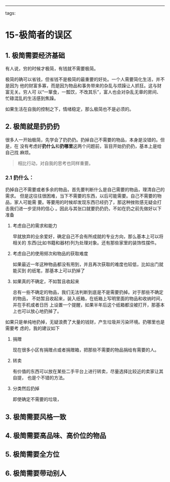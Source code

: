 ---
tags: 


# 15-极简者的误区

## 1. 极简需要经济基础

有人说，穷的时候才极简，有钱就不需要极简。

极简的确可以省钱，但省钱不是极简的最重要的好处。一个人需要简化生活，并不是因为
他的财富多寡，而是因为物品和事务带来的杂乱与烦躁让人抓狂。这与财富无关。穷人可
以“一箪食，一瓢饮，不改其乐”，富人也会对杂乱无章的房间、忙碌混乱的生活感到焦躁。

如果生活在自我的控制之下，情绪稳定，那么极简也不是必须的。

## 2. 极简就是扔扔扔

很多人一开始极简，先学会了扔扔扔。扔掉自己不需要的物品，本身是没错的。但是，在
没有考虑好**扔什么**和**扔哪里**这两个问题前，盲目开始扔扔扔，基本上是给自己找
麻烦。

> 相比行动，对自我的思考也同样重要。

### 2.1 扔什么：

扔掉自己不需要或者多余的物品，首先要判断什么是自己需要的物品，理清自己的需求。
但是这往往很困难，当下不需要的东西，以后可能需要。自己不需要的物品，家人可能需
要。等要用的时候却发现东西已经扔了，那这种挫败感无疑会打击我们进一步坚持的信心
。因此与其张口就要扔扔扔，不如在扔之前先做好以下准备

1. 考虑自己的需求和能力

    早就放弃的业余爱好，确定自己不会有所成就的专业方向，那么基本上可以将相关的
    东西(比如书籍和器材)列为处理对象。还有那些家里的装饰性摆件。

2. 考虑自己的使用频次和物品的获取难度

    如果最近一年这种物品都没有用到，并且再次获取的难度也较低，比如出门就能买到
    的纸笔，那基本上可以扔掉了

3. 如果真的不确定，不如暂且收起来

    总有一些不确定的物品，我们无法判断到底是不是需要扔掉。对于那些不确定的物品，
    不妨暂且收起来，装入纸箱，在纸箱上写明里面的物品和收纳时间，并在手机或者日历
    上设置一个提醒，如果半年后这个纸箱都没被打开，那基本上也可以放心地扔掉了。

如果只是单纯地扔掉，无疑浪费了大量的钱财，产生垃圾并污染环境。扔哪里也是需要考
虑的，我的建议如下

1. 捐赠

    现在很多小区有捐赠点或者捐赠箱，把那些不需要的物品捐给有需要的人。

2. 转卖

    有价值的东西可以放在某些二手平台上进行转卖，尽量选择比较近的卖家让其自提，
    也是个不错的方法。

3. 分类然后扔掉

    即使确定不需要的垃圾，



## 3. 极简需要风格一致

## 4. 极简需要高品味、高价位的物品

## 5. 极简需要全方位

## 6. 极简需要带动别人
